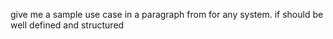 give me a sample use case in a paragraph from for any system. if should be well defined and structured